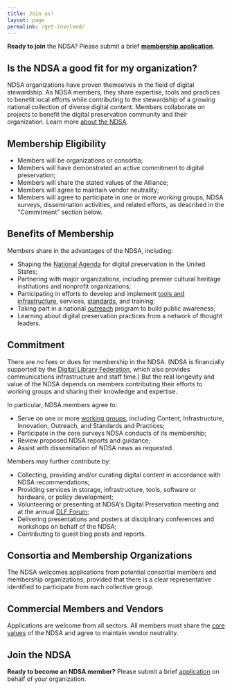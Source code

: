 ```yaml
---
title: Join us!
layout: page
permalink: /get-involved/
---
```


**Ready to join** the NDSA? Please submit a brief **[membership application](https://docs.google.com/forms/d/1hcndPYdqRjcTyaq0dP3uZZzg2nKG35mC6xUZIBl9e_U/viewform)**.


## Is the NDSA a good fit for my organization?
NDSA organizations have proven themselves in the field of digital stewardship. As NDSA members, they share expertise, tools and practices to benefit local efforts while contributing to the stewardship of a growing national collection of diverse digital content. Members collaborate on projects to benefit the digital preservation community and their organization. Learn more [about the NDSA](/about/).

## Membership Eligibility

- Members will be organizations or consortia;
- Members will have demonstrated an active commitment to digital preservation;
- Members will share the stated values of the Alliance;
- Members will agree to maintain vendor neutrality;
- Members will agree to participate in one or more working groups, NDSA surveys, dissemination activities, and related efforts, as described in the "Commitment" section below.

## Benefits of Membership
Members share in the advantages of the NDSA, including:

- Shaping the [National Agenda](/national-agenda/) for digital preservation in the United States;
- Partnering with major organizations, including premier cultural heritage institutions and nonprofit organizations;
- Participating in efforts to develop and implement [tools and infrastructure](/infrastructure/), services, [standards](/standards-and-practices/), and training;
- Taking part in a national [outreach](outreach-working-group/) program to build public awareness;
- Learning about digital preservation practices from a network of thought leaders.

## Commitment
There are no fees or dues for membership in the NDSA. (NDSA is financially supported by the [Digital Library Federation](https://diglib.org/), which also provides communications infrastructure and staff time.) But the real longevity and value of the NDSA depends on members contributing their efforts to working groups and sharing their knowledge and expertise.

In particular, NDSA members agree to:

- Serve on one or more [working groups](/working-groups/), including Content, Infrastructure, Innovation, Outreach, and Standards and Practices;
- Participate in the core surveys NDSA conducts of its membership;
- Review proposed NDSA reports and guidance;
- Assist with dissemination of NDSA news as requested.

Members may further contribute by:

- Collecting, providing and/or curating digital content in accordance with NDSA recommendations;
- Providing services in storage, infrastructure, tools, software or hardware, or policy development;
- Volunteering or presenting at NDSA's Digital Preservation meeting and at the annual [DLF Forum](https://diglib.org/forums);
- Delivering presentations and posters at disciplinary conferences and workshops on behalf of the NDSA;
- Contributing to guest blog posts and reports.

## Consortia and Membership Organizations
The NDSA welcomes applications from potential consortial members and membership organizations, provided that there is a clear representative identified to participate from each collective group.

## Commercial Members and Vendors
Applications are welcome from all sectors. All members must share the [core values](/values/) of the NDSA and agree to maintain vendor neutrality.

## Join the NDSA
**Ready to become an NDSA member?** Please submit a brief [ application](https://docs.google.com/forms/d/1hcndPYdqRjcTyaq0dP3uZZzg2nKG35mC6xUZIBl9e_U/viewform) on behalf of your organization.
